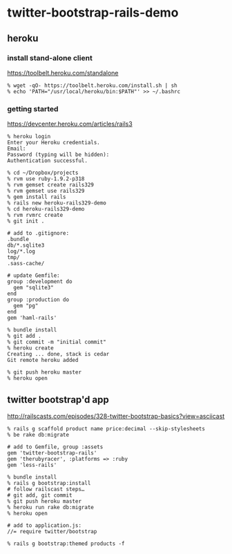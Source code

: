 # twitter-bootstrap-rails-demo

## heroku

### install stand-alone client

<https://toolbelt.heroku.com/standalone>

    % wget -qO- https://toolbelt.heroku.com/install.sh | sh
    % echo 'PATH="/usr/local/heroku/bin:$PATH"' >> ~/.bashrc

### getting started

<https://devcenter.heroku.com/articles/rails3>

    % heroku login
    Enter your Heroku credentials.
    Email:
    Password (typing will be hidden):
    Authentication successful.

    % cd ~/Dropbox/projects
    % rvm use ruby-1.9.2-p318
    % rvm gemset create rails329
    % rvm gemset use rails329
    % gem install rails
    % rails new heroku-rails329-demo
    % cd heroku-rails329-demo
    % rvm rvmrc create
    % git init .

    # add to .gitignore:
    .bundle
    db/*.sqlite3
    log/*.log
    tmp/
    .sass-cache/

    # update Gemfile:
    group :development do
      gem "sqlite3"
    end
    group :production do
      gem "pg"
    end
    gem 'haml-rails'

    % bundle install
    % git add .
    % git commit -m "initial commit"
    % heroku create
    Creating ... done, stack is cedar
    Git remote heroku added

    % git push heroku master
    % heroku open

## twitter bootstrap'd app

<http://railscasts.com/episodes/328-twitter-bootstrap-basics?view=asciicast>

    % rails g scaffold product name price:decimal --skip-stylesheets
    % be rake db:migrate

    # add to Gemfile, group :assets
    gem 'twitter-bootstrap-rails'
    gem 'therubyracer', :platforms => :ruby
    gem 'less-rails'

    % bundle install
    % rails g bootstrap:install
    # follow railscast steps…
    # git add, git commit
    % git push heroku master
    % heroku run rake db:migrate
    % heroku open

    # add to application.js:
    //= require twitter/bootstrap

    % rails g bootstrap:themed products -f
